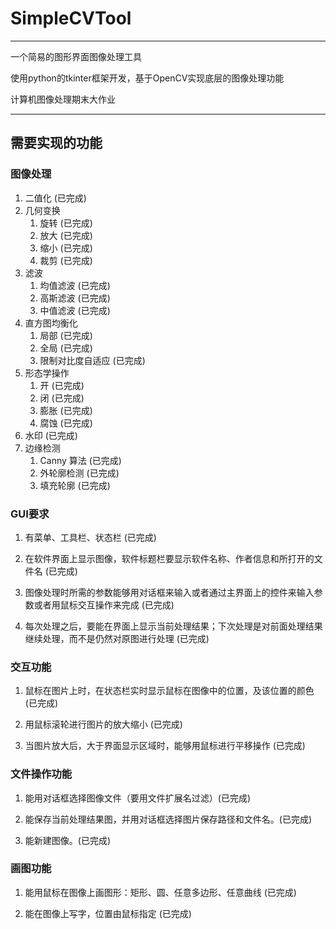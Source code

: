 # SimpleCVTool
---
一个简易的图形界面图像处理工具

使用python的tkinter框架开发，基于OpenCV实现底层的图像处理功能

计算机图像处理期末大作业

---


## 需要实现的功能


### 图像处理

1. 二值化 (已完成)
2. 几何变换 
    1. 旋转 (已完成)
    2. 放大 (已完成)
    3. 缩小 (已完成)
    4. 裁剪 (已完成)
3. 滤波
    1. 均值滤波 (已完成)
    2. 高斯滤波 (已完成)
    3. 中值滤波 (已完成)
4. 直方图均衡化 
    1. 局部 (已完成)
    2. 全局 (已完成)
    3. 限制对比度自适应 (已完成)
5. 形态学操作 
    1. 开 (已完成)
    2. 闭 (已完成)
    3. 膨胀 (已完成)
    4. 腐蚀 (已完成)
6. 水印 (已完成)
7. 边缘检测
    1. Canny 算法 (已完成)
    2. 外轮廓检测 (已完成)
    3. 填充轮廓 (已完成)

### GUI要求
1. 有菜单、工具栏、状态栏 (已完成)

2. 在软件界面上显示图像，软件标题栏要显示软件名称、作者信息和所打开的文件名 (已完成)

3. 图像处理时所需的参数能够用对话框来输入或者通过主界面上的控件来输入参数或者用鼠标交互操作来完成 (已完成)

4. 每次处理之后，要能在界面上显示当前处理结果；下次处理是对前面处理结果继续处理，而不是仍然对原图进行处理 (已完成)


### 交互功能
1. 鼠标在图片上时，在状态栏实时显示鼠标在图像中的位置，及该位置的颜色 (已完成)

2. 用鼠标滚轮进行图片的放大缩小 (已完成)

3. 当图片放大后，大于界面显示区域时，能够用鼠标进行平移操作 (已完成)

### 文件操作功能
1. 能用对话框选择图像文件（要用文件扩展名过滤）(已完成)

2. 能保存当前处理结果图，并用对话框选择图片保存路径和文件名。(已完成)

3. 能新建图像。(已完成)

### 画图功能

1. 能用鼠标在图像上画图形：矩形、圆、任意多边形、任意曲线 (已完成)

2. 能在图像上写字，位置由鼠标指定 (已完成)